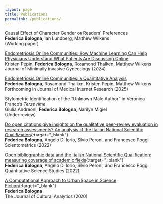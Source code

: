 ```yaml
---
layout: page
title: Publications
permalink: /publications/
---
```

<!-- Evaluation of Generative Language Models for Patient Question Answering <br/>
**Federica Bologna**, Noémie Elhadad, Matthew Wilkens  <br/>
(Working paper)<br/> -->

Causal Effect of Character Gender on Readers' Preferences <br/>
**Federica Bologna**, Ian Lundberg, Matthew Wilkens <br/>
(Working paper)<br/>

[Endometriosis Online Communities: How Machine Learning Can Help Physicians Understand What Patients Are Discussing Online](https://doi.org/10.1016/j.jmig.2024.08.001) <br/>
Kristen Pepin, **Federica Bologna**, Rosamond Thalken, Matthew Wilkens <br/>
Journal of Minimally Invasive Gynecology (2024)<br/>

[Endometriosis Online Communities: A Quantitative Analysis](https://doi.org/10.1101/2024.02.27.24303445) <br/>
**Federica Bologna**, Rosamond Thalken, Kristen Pepin, Matthew Wilkens <br/>
Forthcoming in Journal of Medical Internet Research (2025)<br/>

Stylometric Identification of the “Unknown Male Author” in Veronica Franco’s _Terze rime_ <br/>
Giulia Andreoni, **Federica Bologna**, Marilyn Migiel  <br/>
(Under review)<br/>

[Do open citations give insights on the qualitative peer-review evaluation in research assessments? An analysis of the Italian National Scientific Qualification](https://doi.org/10.1007/s11192-022-04581-6){:target="_blank"}  <br/>
**Federica Bologna**, Angelo Di Iorio, Silvio Peroni, and Francesco Poggi  <br/>
Scientometrics (2022)<br/>

[Open bibliographic data and the Italian National Scientific Qualification: measuring coverage of academic fields](https://doi.org/10.1162/qss_a_00203){:target="_blank"}  <br/>
**Federica Bologna**, Angelo Di Iorio, Silvio Peroni, and Francesco Poggi  <br/>
Quantitative Science Studies (2022)<br/>

[A Computational Approach to Urban Space in Science Fiction](https://doi.org/10.22148/001c.18120){:target="_blank"}   
**Federica Bologna**  <br/>
The Journal of Cultural Analytics (2020)  <br/>
